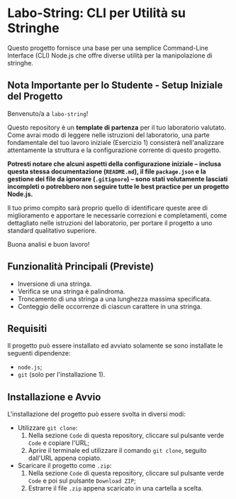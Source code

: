 # Labo-String: CLI per Utilità su Stringhe

Questo progetto fornisce una base per una semplice Command-Line Interface (CLI) Node.js che offre diverse utilità per la manipolazione di stringhe.

## Nota Importante per lo Studente - Setup Iniziale del Progetto

Benvenuto/a a `labo-string`!

Questo repository è un **template di partenza** per il tuo laboratorio valutato. Come avrai modo di leggere nelle istruzioni del laboratorio, una parte fondamentale del tuo lavoro iniziale (Esercizio 1) consisterà nell'analizzare attentamente la struttura e la configurazione corrente di questo progetto.

**Potresti notare che alcuni aspetti della configurazione iniziale – inclusa questa stessa documentazione (`README.md`), il file `package.json` e la gestione dei file da ignorare (`.gitignore`) – sono stati volutamente lasciati incompleti o potrebbero non seguire tutte le best practice per un progetto Node.js.**

Il tuo primo compito sarà proprio quello di identificare queste aree di miglioramento e apportare le necessarie correzioni e completamenti, come dettagliato nelle istruzioni del laboratorio, per portare il progetto a uno standard qualitativo superiore.

Buona analisi e buon lavoro!

## Funzionalità Principali (Previste)

* Inversione di una stringa.
* Verifica se una stringa è palindroma.
* Troncamento di una stringa a una lunghezza massima specificata.
* Conteggio delle occorrenze di ciascun carattere in una stringa.

## Requisiti
Il progetto può essere installato ed avviato solamente se sono installate le seguenti dipendenze:
* `node.js`;
* `git` (solo per l'installazione 1).

## Installazione e Avvio

L'installazione del progetto può essere svolta in diversi modi:
* Utilizzare `git clone`:
  1. Nella sezione `Code` di questa repository, cliccare sul pulsante verde `Code` e copiare l'URL;
  2. Aprire il terminale ed utilizzare il comando `git clone`, seguito dall'URL appena copiato.
* Scaricare il progetto come `.zip`:
  1. Nella sezione `Code` di questa repository, cliccare sul pulsante verde `Code` e poi sul pulsante `Download ZIP`;
  2. Estrarre il file `.zip` appena scaricato in una cartella a scelta.
